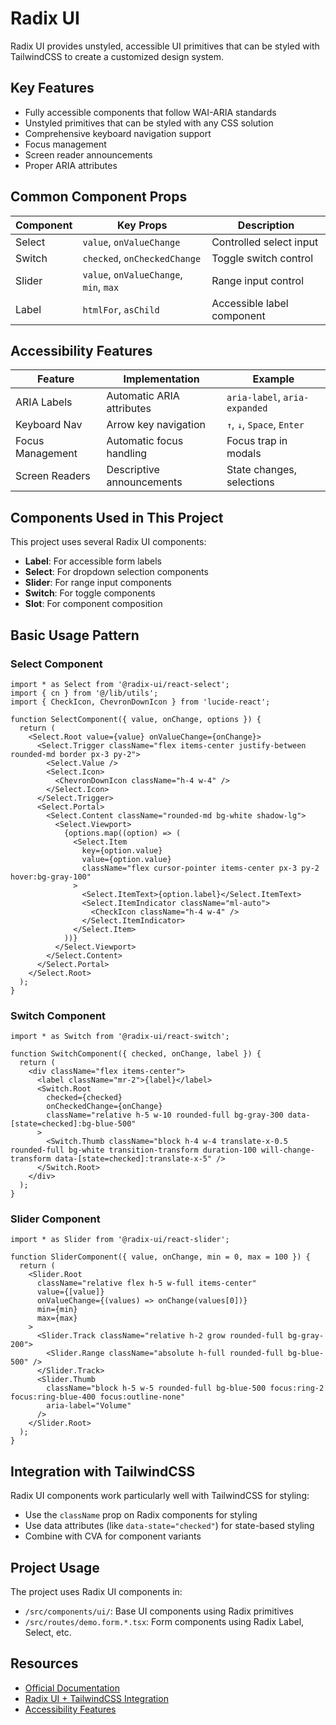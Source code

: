 # Radix UI

Radix UI provides unstyled, accessible UI primitives that can be styled with TailwindCSS to create a customized design system.

## Key Features

- Fully accessible components that follow WAI-ARIA standards
- Unstyled primitives that can be styled with any CSS solution
- Comprehensive keyboard navigation support
- Focus management
- Screen reader announcements
- Proper ARIA attributes

## Common Component Props

| Component | Key Props                              | Description                |
| --------- | -------------------------------------- | -------------------------- |
| Select    | `value`, `onValueChange`               | Controlled select input    |
| Switch    | `checked`, `onCheckedChange`           | Toggle switch control      |
| Slider    | `value`, `onValueChange`, `min`, `max` | Range input control        |
| Label     | `htmlFor`, `asChild`                   | Accessible label component |

## Accessibility Features

| Feature          | Implementation            | Example                       |
| ---------------- | ------------------------- | ----------------------------- |
| ARIA Labels      | Automatic ARIA attributes | `aria-label`, `aria-expanded` |
| Keyboard Nav     | Arrow key navigation      | `↑`, `↓`, `Space`, `Enter`    |
| Focus Management | Automatic focus handling  | Focus trap in modals          |
| Screen Readers   | Descriptive announcements | State changes, selections     |

## Components Used in This Project

This project uses several Radix UI components:

- **Label**: For accessible form labels
- **Select**: For dropdown selection components
- **Slider**: For range input components
- **Switch**: For toggle components
- **Slot**: For component composition

## Basic Usage Pattern

### Select Component

```tsx
import * as Select from '@radix-ui/react-select';
import { cn } from '@/lib/utils';
import { CheckIcon, ChevronDownIcon } from 'lucide-react';

function SelectComponent({ value, onChange, options }) {
  return (
    <Select.Root value={value} onValueChange={onChange}>
      <Select.Trigger className="flex items-center justify-between rounded-md border px-3 py-2">
        <Select.Value />
        <Select.Icon>
          <ChevronDownIcon className="h-4 w-4" />
        </Select.Icon>
      </Select.Trigger>
      <Select.Portal>
        <Select.Content className="rounded-md bg-white shadow-lg">
          <Select.Viewport>
            {options.map((option) => (
              <Select.Item
                key={option.value}
                value={option.value}
                className="flex cursor-pointer items-center px-3 py-2 hover:bg-gray-100"
              >
                <Select.ItemText>{option.label}</Select.ItemText>
                <Select.ItemIndicator className="ml-auto">
                  <CheckIcon className="h-4 w-4" />
                </Select.ItemIndicator>
              </Select.Item>
            ))}
          </Select.Viewport>
        </Select.Content>
      </Select.Portal>
    </Select.Root>
  );
}
```

### Switch Component

```tsx
import * as Switch from '@radix-ui/react-switch';

function SwitchComponent({ checked, onChange, label }) {
  return (
    <div className="flex items-center">
      <label className="mr-2">{label}</label>
      <Switch.Root
        checked={checked}
        onCheckedChange={onChange}
        className="relative h-5 w-10 rounded-full bg-gray-300 data-[state=checked]:bg-blue-500"
      >
        <Switch.Thumb className="block h-4 w-4 translate-x-0.5 rounded-full bg-white transition-transform duration-100 will-change-transform data-[state=checked]:translate-x-5" />
      </Switch.Root>
    </div>
  );
}
```

### Slider Component

```tsx
import * as Slider from '@radix-ui/react-slider';

function SliderComponent({ value, onChange, min = 0, max = 100 }) {
  return (
    <Slider.Root
      className="relative flex h-5 w-full items-center"
      value={[value]}
      onValueChange={(values) => onChange(values[0])}
      min={min}
      max={max}
    >
      <Slider.Track className="relative h-2 grow rounded-full bg-gray-200">
        <Slider.Range className="absolute h-full rounded-full bg-blue-500" />
      </Slider.Track>
      <Slider.Thumb
        className="block h-5 w-5 rounded-full bg-blue-500 focus:ring-2 focus:ring-blue-400 focus:outline-none"
        aria-label="Volume"
      />
    </Slider.Root>
  );
}
```

## Integration with TailwindCSS

Radix UI components work particularly well with TailwindCSS for styling:

- Use the `className` prop on Radix components for styling
- Use data attributes (like `data-state="checked"`) for state-based styling
- Combine with CVA for component variants

## Project Usage

The project uses Radix UI components in:

- `/src/components/ui/`: Base UI components using Radix primitives
- `/src/routes/demo.form.*.tsx`: Form components using Radix Label, Select, etc.

## Resources

- [Official Documentation](https://www.radix-ui.com/docs/primitives/overview/introduction)
- [Radix UI + TailwindCSS Integration](https://www.radix-ui.com/docs/primitives/guides/styling#tailwindcss)
- [Accessibility Features](https://www.radix-ui.com/docs/primitives/overview/accessibility)
